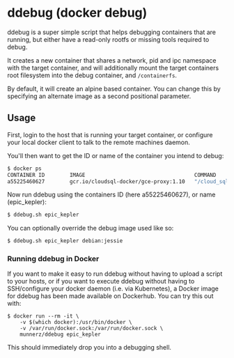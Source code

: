 # ddebug (docker debug)

ddebug is a super simple script that helps debugging containers that are
running, but either have a read-only rootfs or missing tools required to debug.

It creates a new container that shares a network, pid and ipc namespace with
the target container, and will additionally mount the target containers root
filesystem into the debug container, and `/containerfs`.

By default, it will create an alpine based container. You can change this by
specifying an alternate image as a second positional parameter.

## Usage

First, login to the host that is running your target container, or configure
your local docker client to talk to the remote machines daemon.

You'll then want to get the ID or name of the container you intend to debug:

```bash
$ docker ps
CONTAINER ID        IMAGE                                   COMMAND                  CREATED             STATUS              PORTS                    NAMES
a55225460627        gcr.io/cloudsql-docker/gce-proxy:1.10   "/cloud_sql_proxy ..."   2 days ago          Up 2 days           0.0.0.0:3306->3306/tcp   epic_kepler
```

Now run ddebug using the containers ID (here a55225460627), or name
(epic_kepler):

```bash
$ ddebug.sh epic_kepler
```

You can optionally override the debug image used like so:

```bash
$ ddebug.sh epic_kepler debian:jessie
```

### Running ddebug in Docker

If you want to make it easy to run ddebug without having to upload a script to
your hosts, or if you want to execute ddebug without having to SSH/configure
your docker daemon (i.e. via Kubernetes), a Docker image for ddebug has been
made available on Dockerhub. You can try this out with:

```
$ docker run --rm -it \
	-v $(which docker):/usr/bin/docker \
	-v /var/run/docker.sock:/var/run/docker.sock \
	munnerz/ddebug epic_kepler
```

This should immediately drop you into a debugging shell.

